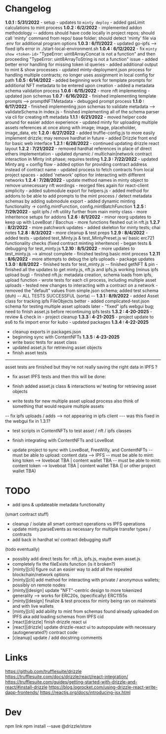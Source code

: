 # Changelog

**1.0.1 : 5/31/2022**
	- setup
	- updates to `minty deploy`
	- added gasLimit calculations to mint process
	**1.0.2 : 6/2/2022**
	- implemented addon methodology
	-- addons should have code locally in project repos; should call 'minty' command from repo/ base folder; should detect 'minty' file via .env for additional program options 
	**1.0.3 : 6/11/2022**
	- updated go-ipfs --> fixed ipfs error in ./start-local-environment.sh
	**1.0.4 : 6/12/2022**
	- fix `minty show <token-id>` "TypeError: uint8ArrayConcat is not a function" and then proceeding "TypeError: uint8ArrayToString is not a function" issue
	- added better error handling for missing token id queries
	- added additional output to mint & show processes
	- updated minty-deployment.json process for handling multiple contracts; no longer uses assignment in local config for path
	**1.0.5 : 6/14/2022**
	- added beginning work for template prompts for additional NFT metadata to be entered upon creation 
	- added a metadata schema validation process
	**1.0.6 : 6/15/2022**
	- more nft implementing
	- updated json schemas
	**1.0.7 : 6/16/2022**
	- finished implementing template prompts --> promptNFTMetadata
	- debugged prompt process
	**1.1.0 : 6/17/2022**
	- finished implementing json schemas to validate metadata --> validateSchema in index.js
	- finished implementing all of the schema parser via cli for creating nft metadata
	**1.1.1 : 6/21/2022**
	- moved helper code around for easier addon experience
	- updated minty for uploading multiple assets references at once along with image; image, placeholder, image_data, etc
	**1.2.0 : 6/27/2022**
	- added truffle-config.js to more easily implement drizzle; may remove hardhat in future
	- added Drizzle front end for basic web interface
	**1.2.1 : 6/28/2022**
	- continued updating drizzle react layout
	**1.2.2 : 7/21/2022**
	- removed hardhat references in place of direct ethers implementation
	- updated dynamic / multichain|network contract interaction in Minty init phase; requires testing 
	**1.2.3 : 7/22/2022**
	- updated Minty arg + config flow
	- added option for providing contract address instead of contract name
	- updated process to fetch contracts from local project spaces
	- added 'network' option for interacting with different networks
	**1.2.4 : 7/28/2022**
	- update method names in minty object to remove unnecessary nft wordings
	- reorged files again for react-client simplicity
	- added submodule export for helpers.js
	- added method for addons to be able to add prompts to the mint process / detect metadata schemas by adding submodule export
	- added dynamic minting functionality -> config.mintFunction, config.mintBatchFunction
	**1.2.5 : 7/29/2022**
	- split ipfs / nft utility further from main minty class
	- more inheritence setups for addons
	**1.2.6 : 8/1/2022**
	- minor reorg updates to keep up with LoveBoat / Bacchus
	- more functions fleshed out in nft.js
	**1.2.7 : 8/2/2022**
	- more patchwork updates
	- added skeleton for minty tests; chai notes
	**1.2.8 : 8/3/2022**
	- more cleanup & test preps
	**1.2.9 : 8/4/2022**
	- added tests
	- updated test_Minty.js & test_MintyPreset.js w/ basic erc721 functionality checks (fixed contract minting inheritence)
	- began tests & debugging for test_minty.js
	**1.2.10 : 8/5/2022**
	- more updates to test_minty.js --> almost complete
	- finished testing basic mint process
	**1.2.11 : 8/6/2022**
	- more attempts to debug the ipfs uploads
	- package updates
	**1.3.0 : 8/8/2022**
	- finished tests for test_minty.js
	-- finished getNFT & pin
	- finished all the updates to get minty.js, nft.js and ipfs.js working (minus ipfs upload bug)
	- finished nft.js: metadata creation, schema loads from ipfs, upload function
	- wrote tests for each cli process, including multiple asset uploads
	- tested new changes to interacting with a contract on a network
	- removed the "default" values from simple.json schema; added test schema (duh)
	-- ALL TESTS SUCCESSFUL (sorta) --
**1.3.1 : 8/9/2022**
	- added Asset class for tracking ipfs FileObjects better
	- added complicated-test.json schema for testing multiple asset uploads later
	- "fixed" ipfs webgui bug; need to finish asset.js before recontinuing ipfs tests
	**1.3.2 : 4-20-2025**
	- review & check in
	- project cleanup
	**1.3.3 : 4-21-2025**
	- project update to es6 to fix import error for kubo
	- updated packages
**1.3.4 : 4-22-2025**
- cleanup exports in packages.json
- beginning sync with ContentNFTs
**1.3.5 : 4-23-2025**
- write basic tests for asset class
- updated asset.js for retrieving asset objects
- finish asset tests

------------------------------------------------------------------------

asset tests are finished but they're not really saving the right data in IPFS ?
- fix asset IPFS tests
and then this will be done:
- finish added asset.js class & interactions w/ testing for retrieving asset objects

- write tests for new multiple asset upload process
also think of something that would require multiple assets

-- fix ipfs uploads / adds --> not appearing in ipfs client
--- was this fixed in the webgui fix in 1.3.1?




- test scripts in ContentNFTs to test asset / nft / ipfs classes
- finish integrating with ContentNFTs and LoveBoat

- update project to sync with LoveBoat, FreeWilly, and ContentNFTs
-- must be able to upload: content data --> IPFS
-- must be able to mint: king token --> loveboat TBA | content wallet TBA
-- must be able to mint: content token --> loveboat TBA | content wallet TBA (| or other project wallet TBA)

# TODO

- add ipns & updateable metadata functionality

(smart contract stuff)
- cleanup / isolate all smart contract operations vs IPFS operations
- update minty.parseEvents as necessary for multiple transfer types / contracts
- add back in hardhat w/ contract debugging stuff

(todo eventually)
- possibly add direct tests for: nft.js, ipfs.js, maybe even asset.js
- completely fix the fileExists function (is it broken?)
- [minty][cli] figure out an easier way to add all the repeated blockchain/network options
- [minty][cli] add method for interacting with private / anonymous wallets; possibly on remote nodes
- [minty][design] update "NFT"-centric design to more tokenized generality --> works for ERC20s, (specifically) ERC1155s
- [minty][design] finalize & test process for minty being ran on mainnets and with live wallets
- [minty][cli] add ability to mint from schemas found already uploaded on IPFS aka add loading schemas from IPFS cid
- [react][drizzle] finish drizzle react ui
- [react][drizzle] update drizzle-react ui to autopopulate with necessary (autogenerated?) contract code  
- [cleanup] update / add docstring comments

# Links

https://github.com/trufflesuite/drizzle
https://trufflesuite.com/docs/drizzle/react/react-integration/
https://trufflesuite.com/guides/getting-started-with-drizzle-and-react/#install-drizzle
https://blog.logrocket.com/using-drizzle-react-write-dapp-frontends/
https://reactjs.org/docs/introducing-jsx.html

# Dev

npm link
npm install --save @drizzle/store